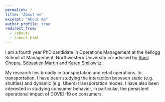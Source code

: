 ```yaml
---
permalink: /
title: "About me"
excerpt: "About me"
author_profile: true
redirect_from: 
  - /about/
  - /about.html
---
```


I am a fourth year PhD candidate in Operations Management at the Kellogg School of Management, Northwestern University co-advised by [Sunil Chopra](https://www.kellogg.northwestern.edu/faculty/directory/chopra_sunil.aspx), [Sébastien Martin](https://www.kellogg.northwestern.edu/faculty/directory/martin_sebastien.aspx) and [Karen Smilowitz](https://www.kellogg.northwestern.edu/faculty/directory/smilowitz_karen.aspx).

My research lies broadly in transportation and retail operations. In transportation, I have been studying the interaction between static (e.g. shuttles) and dynamic (e.g. Ubers) transportation modes. I have also been interested in studying consumer behavior, in particular, the persistent operational impact of COVID-19 on consumers.